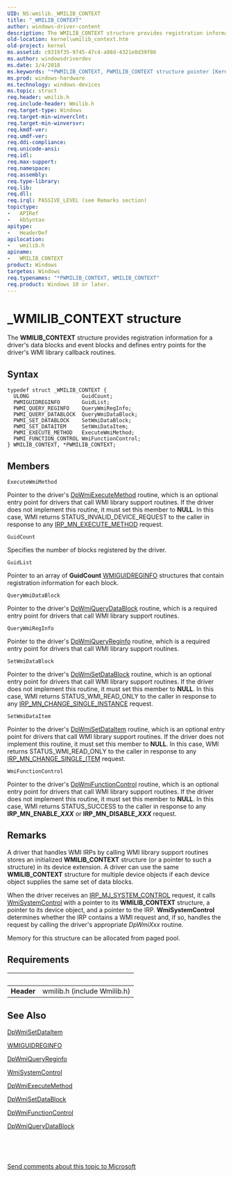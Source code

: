 ```yaml
---
UID: NS:wmilib._WMILIB_CONTEXT
title: "_WMILIB_CONTEXT"
author: windows-driver-content
description: The WMILIB_CONTEXT structure provides registration information for a driver's data blocks and event blocks and defines entry points for the driver's WMI library callback routines.
old-location: kernel\wmilib_context.htm
old-project: kernel
ms.assetid: c9319f35-9745-47c4-a98d-4321e0d39f86
ms.author: windowsdriverdev
ms.date: 1/4/2018
ms.keywords: "*PWMILIB_CONTEXT, PWMILIB_CONTEXT structure pointer [Kernel-Mode Driver Architecture], wmilib/WMILIB_CONTEXT, _WMILIB_CONTEXT, kstruct_d_b6452306-8092-4c47-aacf-c3ccd558d1f5.xml, wmilib/PWMILIB_CONTEXT, PWMILIB_CONTEXT, kernel.wmilib_context, WMILIB_CONTEXT structure [Kernel-Mode Driver Architecture], WMILIB_CONTEXT"
ms.prod: windows-hardware
ms.technology: windows-devices
ms.topic: struct
req.header: wmilib.h
req.include-header: Wmilib.h
req.target-type: Windows
req.target-min-winverclnt: 
req.target-min-winversvr: 
req.kmdf-ver: 
req.umdf-ver: 
req.ddi-compliance: 
req.unicode-ansi: 
req.idl: 
req.max-support: 
req.namespace: 
req.assembly: 
req.type-library: 
req.lib: 
req.dll: 
req.irql: PASSIVE_LEVEL (see Remarks section)
topictype:
-	APIRef
-	kbSyntax
apitype:
-	HeaderDef
apilocation:
-	wmilib.h
apiname:
-	WMILIB_CONTEXT
product: Windows
targetos: Windows
req.typenames: "*PWMILIB_CONTEXT, WMILIB_CONTEXT"
req.product: Windows 10 or later.
---
```


# _WMILIB_CONTEXT structure
The <b>WMILIB_CONTEXT</b> structure provides registration information for a driver's data blocks and event blocks and defines entry points for the driver's WMI library callback routines.

## Syntax
````
typedef struct _WMILIB_CONTEXT {
  ULONG                 GuidCount;
  PWMIGUIDREGINFO       GuidList;
  PWMI_QUERY_REGINFO    QueryWmiRegInfo;
  PWMI_QUERY_DATABLOCK  QueryWmiDataBlock;
  PWMI_SET_DATABLOCK    SetWmiDataBlock;
  PWMI_SET_DATAITEM     SetWmiDataItem;
  PWMI_EXECUTE_METHOD   ExecuteWmiMethod;
  PWMI_FUNCTION_CONTROL WmiFunctionControl;
} WMILIB_CONTEXT, *PWMILIB_CONTEXT;
````

## Members


`ExecuteWmiMethod`

Pointer to the driver's <a href="..\wmilib\nc-wmilib-wmi_execute_method_callback.md">DpWmiExecuteMethod</a> routine, which is an optional entry point for drivers that call WMI library support routines. If the driver does not implement this routine, it must set this member to <b>NULL</b>. In this case, WMI returns STATUS_INVALID_DEVICE_REQUEST to the caller in response to any <a href="https://msdn.microsoft.com/library/windows/hardware/ff550868">IRP_MN_EXECUTE_METHOD</a> request.

`GuidCount`

Specifies the number of blocks registered by the driver.

`GuidList`

Pointer to an array of <b>GuidCount</b> <a href="..\wmilib\ns-wmilib-_wmiguidreginfo.md">WMIGUIDREGINFO</a> structures that contain registration information for each block.

`QueryWmiDataBlock`

Pointer to the driver's <a href="..\wmilib\nc-wmilib-wmi_query_datablock_callback.md">DpWmiQueryDataBlock</a> routine, which is a required entry point for drivers that call WMI library support routines.

`QueryWmiRegInfo`

Pointer to the driver's <a href="..\wmilib\nc-wmilib-wmi_query_reginfo_callback.md">DpWmiQueryReginfo</a> routine, which is a required entry point for drivers that call WMI library support routines.

`SetWmiDataBlock`

Pointer to the driver's <a href="..\wmilib\nc-wmilib-wmi_set_datablock_callback.md">DpWmiSetDataBlock</a> routine, which is an optional entry point for drivers that call WMI library support routines. If the driver does not implement this routine, it must set this member to <b>NULL</b>. In this case, WMI returns STATUS_WMI_READ_ONLY to the caller in response to any <a href="https://msdn.microsoft.com/library/windows/hardware/ff550831">IRP_MN_CHANGE_SINGLE_INSTANCE</a> request.

`SetWmiDataItem`

Pointer to the driver's <a href="..\wmilib\nc-wmilib-wmi_set_dataitem_callback.md">DpWmiSetDataItem</a> routine, which is an optional entry point for drivers that call WMI library support routines. If the driver does not implement this routine, it must set this member to <b>NULL</b>. In this case, WMI returns STATUS_WMI_READ_ONLY to the caller in response to any <a href="https://msdn.microsoft.com/library/windows/hardware/ff550836">IRP_MN_CHANGE_SINGLE_ITEM</a> request.

`WmiFunctionControl`

Pointer to the driver's <a href="..\wmilib\nc-wmilib-wmi_function_control_callback.md">DpWmiFunctionControl</a> routine, which is an optional entry point for drivers that call WMI library support routines. If the driver does not implement this routine, it must set this member to <b>NULL</b>. In this case, WMI returns STATUS_SUCCESS to the caller in response to any <b>IRP_MN_ENABLE_<i>XXX</i></b> or <b>IRP_MN_DISABLE_<i>XXX</i></b> request.

## Remarks
A driver that handles WMI IRPs by calling WMI library support routines stores an initialized <b>WMILIB_CONTEXT</b> structure (or a pointer to such a structure) in its device extension. A driver can use the same <b>WMILIB_CONTEXT</b> structure for multiple device objects if each device object supplies the same set of data blocks. 

When the driver receives an <a href="https://msdn.microsoft.com/library/windows/hardware/ff550813">IRP_MJ_SYSTEM_CONTROL</a> request, it calls <a href="..\wmilib\nf-wmilib-wmisystemcontrol.md">WmiSystemControl</a> with a pointer to its <b>WMILIB_CONTEXT</b> structure, a pointer to its device object, and a pointer to the IRP. <b>WmiSystemControl</b> determines whether the IRP contains a WMI request and, if so, handles the request by calling the driver's appropriate <i>DpWmiXxx</i> routine.

Memory for this structure can be allocated from paged pool.

## Requirements
| &nbsp; | &nbsp; |
| ---- |:---- |
| **Header** | wmilib.h (include Wmilib.h) |

## See Also

<a href="..\wmilib\nc-wmilib-wmi_set_dataitem_callback.md">DpWmiSetDataItem</a>



<a href="..\wmilib\ns-wmilib-_wmiguidreginfo.md">WMIGUIDREGINFO</a>



<a href="..\wmilib\nc-wmilib-wmi_query_reginfo_callback.md">DpWmiQueryReginfo</a>



<a href="..\wmilib\nf-wmilib-wmisystemcontrol.md">WmiSystemControl</a>



<a href="..\wmilib\nc-wmilib-wmi_execute_method_callback.md">DpWmiExecuteMethod</a>



<a href="..\wmilib\nc-wmilib-wmi_set_datablock_callback.md">DpWmiSetDataBlock</a>



<a href="..\wmilib\nc-wmilib-wmi_function_control_callback.md">DpWmiFunctionControl</a>



<a href="..\wmilib\nc-wmilib-wmi_query_datablock_callback.md">DpWmiQueryDataBlock</a>



 

 

<a href="mailto:wsddocfb@microsoft.com?subject=Documentation%20feedback [kernel\kernel]:%20WMILIB_CONTEXT structure%20 RELEASE:%20(1/4/2018)&amp;body=%0A%0APRIVACY STATEMENT%0A%0AWe use your feedback to improve the documentation. We don't use your email address for any other purpose, and we'll remove your email address from our system after the issue that you're reporting is fixed. While we're working to fix this issue, we might send you an email message to ask for more info. Later, we might also send you an email message to let you know that we've addressed your feedback.%0A%0AFor more info about Microsoft's privacy policy, see http://privacy.microsoft.com/en-us/default.aspx." title="Send comments about this topic to Microsoft">Send comments about this topic to Microsoft</a>